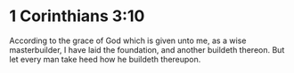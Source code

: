 # 1 Corinthians 3:10

According to the grace of God which is given unto me, as a wise masterbuilder, I have laid the foundation, and another buildeth thereon. But let every man take heed how he buildeth thereupon.